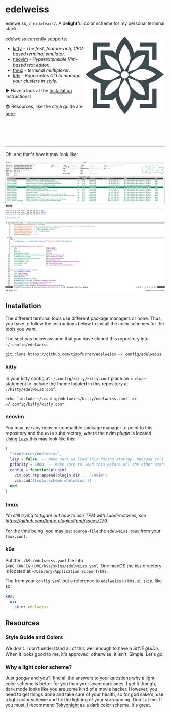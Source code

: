 # edelweiss

edelweiss, `/ˈeɪdəlvaɪs/`. A de**light**ful color scheme for my personal terminal stack.
<br>

<img align="right" width="50%" src="assets/logo_v1.png" />

edelweiss currently supports:

- [kitty](https://sw.kovidgoyal.net/kitty/) - *The fast, feature-rich, CPU based terminal emulator.*
- [neovim](https://neovim.io/) - *Hyperextensible Vim-based text editor.*
- [tmux](https://github.com/tmux/tmux) - *terminal multiplexer*.
- [k9s](https://k9scli.io/) - *Kubernetes CLI to manage your clusters in style.*

▶️  Have a look at the [Installation](#installation) instructions!

📚 Resources, like the style guide are [here](#resources).

<br><br><br><br>

***

Oh, and that's how it may look like:

![edelweiss](assets/screenshot.png "edelweiss")

## Installation

The different terminal tools use different package managers or none.
Thus, you have to follow the instructions below to install the color schemes
for the tools you want.

The sections below assume that you have cloned this repository into
`~/.config/edelweiss`:

```shell
git clone https://github.com/timofurrer/edelweiss ~/.config/edelweiss
```

### kitty

In your kitty config at `~/.config/kitty/kitty.conf` place an `include` statement
to include the theme located in this repository at `./kitty/edelweiss.conf`.

```shell
echo 'include ~/.config/edelweiss/kitty/edelweiss.conf' >> ~/.config/kitty/kitty.conf
```

### neovim

You may use any neovim-compatible package manager to point to this repository and the
`nvim` subdirectory, where the nvim *plugin* is located.
Using [Lazy](https://github.com/folke/lazy.nvim#-plugin-spec) this may look like this:

```lua
{
  "timofurrer/edelweiss",
  lazy = false, -- make sure we load this during startup, because it's the main colorscheme
  priority = 1000, -- make sure to load this before all the other start plugins
  config = function(plugin)
    vim.opt.rtp:append(plugin.dir .. "/nvim")
    vim.cmd([[colorscheme edelweiss]])
  end
}
```

### tmux

*I'm still trying to figure out how to use TPM with subdirectories,
see https://github.com/tmux-plugins/tpm/issues/279*.

For the time being, you may just `source-file` the `edelweiss.tmux`
from your `tmux.conf`.

### k9s

Put the `./k9s/edelweiss.yaml` file into `$XDG_CONFIG_HOME/k9s/skins/edelweiss.yaml`.
One macOS the `k9s` directory is located at `~/Library/Application Support/k9s`.

The from your `config.yaml` put a reference to `edelweiss` in `k9s.ui.skin`, like so:

```yaml
k9s:
  ui:
    skin: edelweiss
```

## Resources

### Style Guide and Colors

We don't. I don't understand all of this well enough to have a *StYlE gUiDe*.
When it looks good to me, it's approved, otherwise, it isn't. Simple. Let's go!

### Why a light color scheme?

Just *google* and you'll find all the answers to your questions why
a light color scheme is better for you than your loved dark ones.
I get it though, dark mode looks like you are some kind of a movie
hacker. However, you need to get things done and take care of your
health, so for god sake's, use a light color scheme and fix the
lighting of your surrounding. Don't at me.
If you must, I recommend
[Tokyonight](https://github.com/folke/tokyonight.nvim)
as a dark color scheme. It's great.
